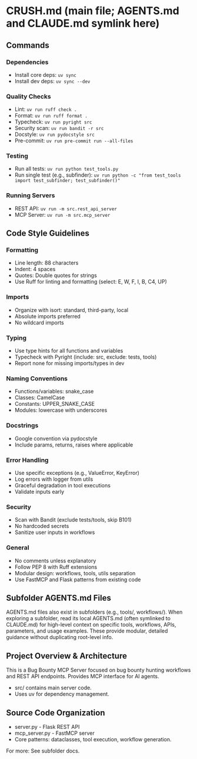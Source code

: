 # CRUSH.md (main file; AGENTS.md and CLAUDE.md symlink here)

## Commands

### Dependencies
- Install core deps: `uv sync`
- Install dev deps: `uv sync --dev`

### Quality Checks
- Lint: `uv run ruff check .`
- Format: `uv run ruff format .`
- Typecheck: `uv run pyright src`
- Security scan: `uv run bandit -r src`
- Docstyle: `uv run pydocstyle src`
- Pre-commit: `uv run pre-commit run --all-files`

### Testing
- Run all tests: `uv run python test_tools.py`
- Run single test (e.g., subfinder): `uv run python -c "from test_tools import test_subfinder; test_subfinder()"`

### Running Servers
- REST API: `uv run -m src.rest_api_server`
- MCP Server: `uv run -m src.mcp_server`

## Code Style Guidelines

### Formatting
- Line length: 88 characters
- Indent: 4 spaces
- Quotes: Double quotes for strings
- Use Ruff for linting and formatting (select: E, W, F, I, B, C4, UP)

### Imports
- Organize with isort: standard, third-party, local
- Absolute imports preferred
- No wildcard imports

### Typing
- Use type hints for all functions and variables
- Typecheck with Pyright (include: src, exclude: tests, tools)
- Report none for missing imports/types in dev

### Naming Conventions
- Functions/variables: snake_case
- Classes: CamelCase
- Constants: UPPER_SNAKE_CASE
- Modules: lowercase with underscores

### Docstrings
- Google convention via pydocstyle
- Include params, returns, raises where applicable

### Error Handling
- Use specific exceptions (e.g., ValueError, KeyError)
- Log errors with logger from utils
- Graceful degradation in tool executions
- Validate inputs early

### Security
- Scan with Bandit (exclude tests/tools, skip B101)
- No hardcoded secrets
- Sanitize user inputs in workflows

### General
- No comments unless explanatory
- Follow PEP 8 with Ruff extensions
- Modular design: workflows, tools, utils separation
- Use FastMCP and Flask patterns from existing code

## Subfolder AGENTS.md Files
AGENTS.md files also exist in subfolders (e.g., tools/, workflows/). When exploring a subfolder, read its local AGENTS.md (often symlinked to CLAUDE.md) for high-level context on specific tools, workflows, APIs, parameters, and usage examples. These provide modular, detailed guidance without duplicating root-level info.

## Project Overview & Architecture
This is a Bug Bounty MCP Server focused on bug bounty hunting workflows and REST API endpoints. Provides MCP interface for AI agents.

- src/ contains main server code.
- Uses uv for dependency management.

## Source Code Organization
- server.py - Flask REST API
- mcp_server.py - FastMCP server
- Core patterns: dataclasses, tool execution, workflow generation.

For more: See subfolder docs.

